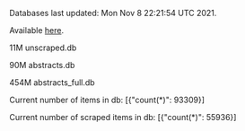 Databases last updated: Mon Nov  8 22:21:54 UTC 2021. 

Available [here](https://github.com/cbeauhilton/ash-db/releases).

11M	unscraped.db

90M	abstracts.db

454M	abstracts_full.db

Current number of items in db:
[{"count(*)": 93309}]

Current number of scraped items in db:
[{"count(*)": 55936}]
